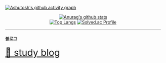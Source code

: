 

[![Ashutosh's github activity graph](https://activity-graph.herokuapp.com/graph?username=ag502&hide_border=true&theme=react-dark)](https://github.com/ashutosh00710/github-readme-activity-graph)

<div align="center">

[![Anurag's github stats](https://github-readme-stats.vercel.app/api?username=ag502&theme=react&show_icons=true,issues&count_private=true)](https://github.com/anuraghazra/github-readme-stats)</br>
[![Top Langs](https://github-readme-stats.vercel.app/api/top-langs/?username=ag502&layout=compact)](https://github.com/anuraghazra/github-readme-stats)
[![Solved.ac Profile](http://mazassumnida.wtf/api/v2/generate_badge?boj=ag502)](https://solved.ac/ag502/)

</div>

-----

#### 블로그
<a href="https://velog.io/@ag502" style="font-size: 30px">📗 study blog</a>
